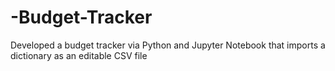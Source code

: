 # -Budget-Tracker
Developed a budget tracker via Python and Jupyter Notebook that imports a dictionary as an editable CSV file
